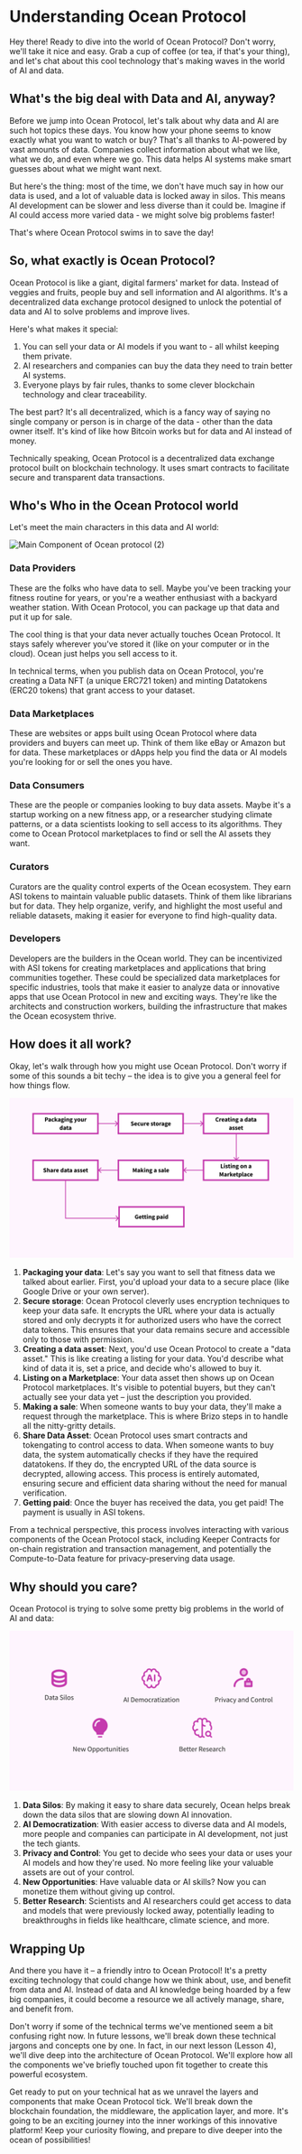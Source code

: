 # Understanding Ocean Protocol

Hey there! Ready to dive into the world of Ocean Protocol? Don't worry, we'll take it nice and easy. Grab a cup of coffee (or tea, if that's your thing), and let's chat about this cool technology that's making waves in the world of AI and data.

## What's the big deal with Data and AI, anyway?

Before we jump into Ocean Protocol, let's talk about why data and AI are such hot topics these days. You know how your phone seems to know exactly what you want to watch or buy? That's all thanks to AI-powered by vast amounts of data. Companies collect information about what we like, what we do, and even where we go. This data helps AI systems make smart guesses about what we might want next.

But here's the thing: most of the time, we don't have much say in how our data is used, and a lot of valuable data is locked away in silos. This means AI development can be slower and less diverse than it could be. Imagine if AI could access more varied data - we might solve big problems faster!

That's where Ocean Protocol swims in to save the day!

## So, what exactly is Ocean Protocol?

Ocean Protocol is like a giant, digital farmers' market for data. Instead of veggies and fruits, people buy and sell information and AI algorithms. It's a decentralized data exchange protocol designed to unlock the potential of data and AI to solve problems and improve lives.

Here's what makes it special:

1. You can sell your data or AI models if you want to - all whilst keeping them private.
2. AI researchers and companies can buy the data they need to train better AI systems.
3. Everyone plays by fair rules, thanks to some clever blockchain technology and clear traceability. 

The best part? It's all decentralized, which is a fancy way of saying no single company or person is in charge of the data - other than the data owner itself. It's kind of like how Bitcoin works but for data and AI instead of money.

Technically speaking, Ocean Protocol is a decentralized data exchange protocol built on blockchain technology. It uses smart contracts to facilitate secure and transparent data transactions.

## Who's Who in the Ocean Protocol world

Let's meet the main characters in this data and AI world:

![Main Component of Ocean protocol (2)](https://github.com/user-attachments/assets/f7f065c5-9bf1-400b-a308-0f61376cf7af)


### Data Providers

These are the folks who have data to sell. Maybe you've been tracking your fitness routine for years, or you're a weather enthusiast with a backyard weather station. With Ocean Protocol, you can package up that data and put it up for sale.

The cool thing is that your data never actually touches Ocean Protocol. It stays safely wherever you've stored it (like on your computer or in the cloud). Ocean just helps you sell access to it.

In technical terms, when you publish data on Ocean Protocol, you're creating a Data NFT (a unique ERC721 token) and minting Datatokens (ERC20 tokens) that grant access to your dataset.

### Data Marketplaces

These are websites or apps built using Ocean Protocol where data providers and buyers can meet up. Think of them like eBay or Amazon but for data. These marketplaces or dApps help you find the data or AI models you're looking for or sell the ones you have.

### Data Consumers

These are the people or companies looking to buy data assets. Maybe it's a startup working on a new fitness app, or a researcher studying climate patterns, or a data scientists looking to sell access to its algorithms. They come to Ocean Protocol marketplaces to find or sell the AI assets they want.

### Curators

Curators are the quality control experts of the Ocean ecosystem. They earn ASI tokens to maintain valuable public datasets. Think of them like librarians but for data. They help organize, verify, and highlight the most useful and reliable datasets, making it easier for everyone to find high-quality data.

### Developers

Developers are the builders in the Ocean world. They can be incentivized with ASI tokens for creating marketplaces and applications that bring communities together. These could be specialized data marketplaces for specific industries, tools that make it easier to analyze data or innovative apps that use Ocean Protocol in new and exciting ways. They're like the architects and construction workers, building the infrastructure that makes the Ocean ecosystem thrive.

## How does it all work?

Okay, let's walk through how you might use Ocean Protocol. Don't worry if some of this sounds a bit techy – the idea is to give you a general feel for how things flow.

![User flow for Ocean (2).png](https://github.com/0xmetaschool/Learning-Projects/blob/main/assests_for_all/Ocean%20C1%20/Lesson%203%20Understanding%20Ocean%20Protocol/User_flow_for_Ocean_(2).webp?raw=true)

1. **Packaging your data**: Let's say you want to sell that fitness data we talked about earlier. First, you'd upload your data to a secure place (like Google Drive or your own server).
2. **Secure storage**: Ocean Protocol cleverly uses encryption techniques to keep your data safe. It encrypts the URL where your data is actually stored and only decrypts it for authorized users who have the correct data tokens. This ensures that your data remains secure and accessible only to those with permission.
3. **Creating a data asset**: Next, you'd use Ocean Protocol to create a "data asset." This is like creating a listing for your data. You'd describe what kind of data it is, set a price, and decide who's allowed to buy it.
4. **Listing on a Marketplace**: Your data asset then shows up on Ocean Protocol marketplaces. It's visible to potential buyers, but they can't actually see your data yet – just the description you provided.
5. **Making a sale**: When someone wants to buy your data, they'll make a request through the marketplace. This is where Brizo steps in to handle all the nitty-gritty details.
6. **Share Data Asset**: Ocean Protocol uses smart contracts and tokengating to control access to data. When someone wants to buy data, the system automatically checks if they have the required datatokens. If they do, the encrypted URL of the data source is decrypted, allowing access. This process is entirely automated, ensuring secure and efficient data sharing without the need for manual verification.
7. **Getting paid**: Once the buyer has received the data, you get paid! The payment is usually in ASI tokens.

From a technical perspective, this process involves interacting with various components of the Ocean Protocol stack, including Keeper Contracts for on-chain registration and transaction management, and potentially the Compute-to-Data feature for privacy-preserving data usage.

## Why should you care?

Ocean Protocol is trying to solve some pretty big problems in the world of AI and data:

![Ocean protocol_ Why should you care.png](https://github.com/0xmetaschool/Learning-Projects/blob/main/assests_for_all/Ocean%20C1%20/Lesson%203%20Understanding%20Ocean%20Protocol/Ocean_protocol__Why_should_you_care.webp?raw=true)

1. **Data Silos**: By making it easy to share data securely, Ocean helps break down the data silos that are slowing down AI innovation.
2. **AI Democratization**: With easier access to diverse data and AI models, more people and companies can participate in AI development, not just the tech giants.
3. **Privacy and Control**: You get to decide who sees your data or uses your AI models and how they're used. No more feeling like your valuable assets are out of your control.
4. **New Opportunities**: Have valuable data or AI skills? Now you can monetize them without giving up control.
5. **Better Research**: Scientists and AI researchers could get access to data and models that were previously locked away, potentially leading to breakthroughs in fields like healthcare, climate science, and more.

## Wrapping Up

And there you have it – a friendly intro to Ocean Protocol! It's a pretty exciting technology that could change how we think about, use, and benefit from data and AI. Instead of data and AI knowledge being hoarded by a few big companies, it could become a resource we all actively manage, share, and benefit from. 

Don't worry if some of the technical terms we've mentioned seem a bit confusing right now. In future lessons, we'll break down these technical jargons and concepts one by one. In fact, in our next lesson (Lesson 4), we'll dive deep into the architecture of Ocean Protocol. We'll explore how all the components we've briefly touched upon fit together to create this powerful ecosystem.

Get ready to put on your technical hat as we unravel the layers and components that make Ocean Protocol tick. We'll break down the blockchain foundation, the middleware, the application layer, and more. It's going to be an exciting journey into the inner workings of this innovative platform!
Keep your curiosity flowing, and prepare to dive deeper into the ocean of possibilities!
